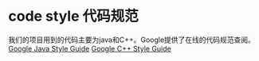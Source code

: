 # code style 代码规范
我们的项目用到的代码主要为java和C++。Google提供了在线的代码规范查阅。
[Google Java Style Guide](https://google.github.io/styleguide/javaguide.html)
[Google C++ Style Guide](https://google.github.io/styleguide/cppguide.html)


